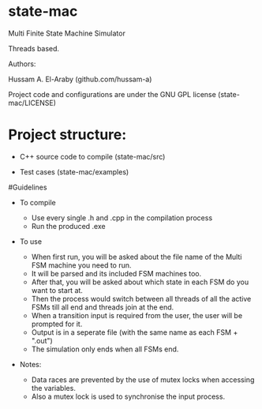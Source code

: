 # state-mac
Multi Finite State Machine Simulator 

Threads based.

Authors:

Hussam A. El-Araby (github.com/hussam-a)

Project code and configurations are under the GNU GPL license (state-mac/LICENSE)

# Project structure:

- C++ source code to compile (state-mac/src)

- Test cases (state-mac/examples)

#Guidelines

- To compile
  * Use every single .h and .cpp in the compilation process
  * Run the produced .exe

- To use
  * When first run, you will be asked about the file name of the Multi FSM machine you need to run.
  * It will be parsed and its included FSM machines too.
  * After that, you will be asked about which state in each FSM do you want to start at.
  * Then the process would switch between all threads of all the active FSMs till all end and threads join at the end.
  * When a transition input is required from the user, the user will be prompted for it.
  * Output is in a seperate file (with the same name as each FSM + ".out")
  * The simulation only ends when all FSMs end.

- Notes:
  * Data races are prevented by the use of mutex locks when accessing the variables.
  * Also a mutex lock is used to synchronise the input process.
